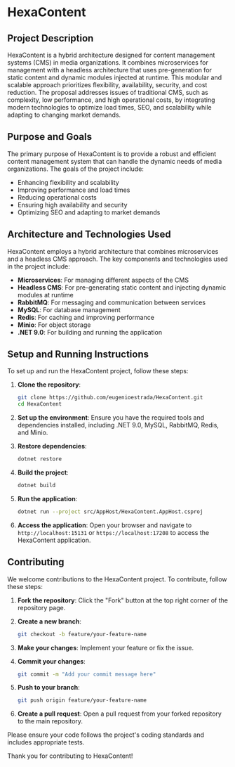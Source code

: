 # HexaContent

## Project Description

HexaContent is a hybrid architecture designed for content management systems (CMS) in media organizations. It combines microservices for management with a headless architecture that uses pre-generation for static content and dynamic modules injected at runtime. This modular and scalable approach prioritizes flexibility, availability, security, and cost reduction. The proposal addresses issues of traditional CMS, such as complexity, low performance, and high operational costs, by integrating modern technologies to optimize load times, SEO, and scalability while adapting to changing market demands.

## Purpose and Goals

The primary purpose of HexaContent is to provide a robust and efficient content management system that can handle the dynamic needs of media organizations. The goals of the project include:
- Enhancing flexibility and scalability
- Improving performance and load times
- Reducing operational costs
- Ensuring high availability and security
- Optimizing SEO and adapting to market demands

## Architecture and Technologies Used

HexaContent employs a hybrid architecture that combines microservices and a headless CMS approach. The key components and technologies used in the project include:
- **Microservices**: For managing different aspects of the CMS
- **Headless CMS**: For pre-generating static content and injecting dynamic modules at runtime
- **RabbitMQ**: For messaging and communication between services
- **MySQL**: For database management
- **Redis**: For caching and improving performance
- **Minio**: For object storage
- **.NET 9.0**: For building and running the application

## Setup and Running Instructions

To set up and run the HexaContent project, follow these steps:

1. **Clone the repository**:
   ```sh
   git clone https://github.com/eugenioestrada/HexaContent.git
   cd HexaContent
   ```

2. **Set up the environment**:
   Ensure you have the required tools and dependencies installed, including .NET 9.0, MySQL, RabbitMQ, Redis, and Minio.

3. **Restore dependencies**:
   ```sh
   dotnet restore
   ```

4. **Build the project**:
   ```sh
   dotnet build
   ```

5. **Run the application**:
   ```sh
   dotnet run --project src/AppHost/HexaContent.AppHost.csproj
   ```

6. **Access the application**:
   Open your browser and navigate to `http://localhost:15131` or `https://localhost:17208` to access the HexaContent application.

## Contributing

We welcome contributions to the HexaContent project. To contribute, follow these steps:

1. **Fork the repository**:
   Click the "Fork" button at the top right corner of the repository page.

2. **Create a new branch**:
   ```sh
   git checkout -b feature/your-feature-name
   ```

3. **Make your changes**:
   Implement your feature or fix the issue.

4. **Commit your changes**:
   ```sh
   git commit -m "Add your commit message here"
   ```

5. **Push to your branch**:
   ```sh
   git push origin feature/your-feature-name
   ```

6. **Create a pull request**:
   Open a pull request from your forked repository to the main repository.

Please ensure your code follows the project's coding standards and includes appropriate tests.

Thank you for contributing to HexaContent!
